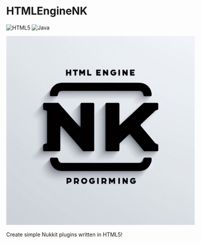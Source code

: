 # HTMLEngineNK
![HTML5](https://img.shields.io/badge/html5-%23E34F26.svg?style=for-the-badge&logo=html5&logoColor=white)
![Java](https://img.shields.io/badge/java-%23ED8B00.svg?style=for-the-badge&logo=openjdk&logoColor=white)

![](https://raw.githubusercontent.com/Trollhunters501/HTMLEngineNK/main/_d4b01e9c-7398-4ace-94dc-7d068e4a7c32.jpeg)

Create simple Nukkit plugins written in HTML5!
